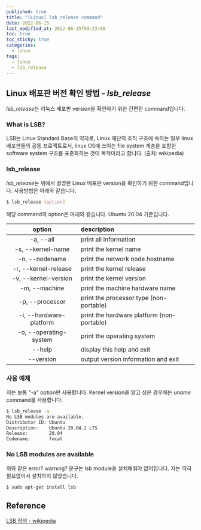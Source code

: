 ```yaml
---
published: true
title: "[Linux] lsb_release command"
date: 2022-06-15
last_modified_at: 2022-06-15T09:23:00
toc: true
toc_sticky: true
categories:
  - linux
tags:
  - linux
  - lsb_release
---
```


## Linux 배포판 버전 확인 방법 - <i>lsb_release</i>
<i>lsb_release</i>는 리눅스 배포판 version을 확인하기 위한 간편한 command입니다.

### What is LSB?
LSB는 Linux Standard Base의 약자로, Linux 재단의 조직 구조에 속하는 일부 linux 배포판들의 공동 프로젝트로서, linux OS에 쓰이는 file system 계층을 포함한 software system 구조를 표준화하는 것이 목적이라고 합니다. (출처: wikipedia) <br>

### lsb_release
<i>lsb_release</i>는 위에서 설명한 Linux 배포판 version을 확인하기 위한 command입니다. 사용방법은 아래와 같습니다. <br>

```sh
$ lsb_release [option]
```

해당 command의 option은 아래와 같습니다. Ubuntu 20.04 기준입니다.

| option | description |
| :--------------: | :---------------------------------------------------------- |
| -a, -\-all | print all information |
| -s, -\-kernel-name | print the kernel name |
| -n, -\-nodename | print the network node hostname |
| -r, -\-kernel-release | print the kernel release |
| -v, -\-kernel-version | print the kernel version |
| -m, -\-machine | print the machine hardware name |
| -p, -\-processor | print the processor type (non-portable) |
| -i, -\-hardware-platform | print the hardware platform (non-portable) |
| -o, -\-operating-system | print the operating system |
| -\-help |  display this help and exit |
| -\-version | output version information and exit |

### 사용 예제
저는 보통 "-a" option만 사용합니다. Kernel version을 알고 싶은 경우에는 <i>uname</i> command를 사용합니다. <br>

```sh
$ lsb_release -a
No LSB modules are available.
Distributor ID: Ubuntu
Description:    Ubuntu 20.04.2 LTS
Release:        20.04
Codename:       focal
```

### No LSB modules are available
위와 같은 error? warning? 문구는 lsb module을 설치해줘야 없어집니다. 저는 딱히 필요없어서 설치하지 않았습니다. <br>
```sh
$ sudo apt-get install lsb
```


## Reference
[LSB 정의 - wikipedia](https://ko.wikipedia.org/wiki/%EB%A6%AC%EB%88%85%EC%8A%A4_%EA%B8%B0%EB%B3%B8_%EA%B7%9C%EA%B2%A9)